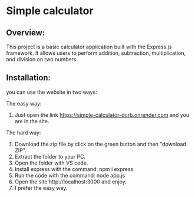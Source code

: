 # Simple calculator
## Overview:
This project is a basic calculator application built with the Express.js framework. It allows users to perform addition, subtraction, multiplication, and division on two numbers.

## Installation:
you can use the website in two ways:

The easy way:
1. Just open the link https://simple-calculator-dorb.onrender.com and you are in the site.

The hard way:
1. Download the zip file by click on the green button and then "download ZIP".
2. Extract the folder to your PC.
3. Open the folder with VS code.
3. Install express with the command: npm i express
4. Run the code with the command: node app.js
5. Open the site http://localhost:3000 and enjoy.
6. I prefer the easy way.
    
